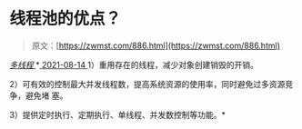 <!--yml
category: 未分类
date: 0001-01-01 00:00:00
-->

# 线程池的优点？

> 原文：[https://zwmst.com/886.html](https://zwmst.com/886.html)

   [ *多线程* ](https://zwmst.com/%e5%a4%9a%e7%ba%bf%e7%a8%8b)*[ <time datetime="2021-08-14T09:31:25+08:00"> 2021-08-14 </time> ](https://zwmst.com/886.html)  1）重用存在的线程，减少对象创建销毁的开销。

2）可有效的控制最大并发线程数，提高系统资源的使用率，同时避免过多资源竞争，避免堵 塞。

3）提供定时执行、定期执行、单线程、并发数控制等功能。*